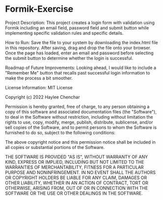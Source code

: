 # Formik-Exercise
Project Description: This project creates a login form with validation using Formik including an email field, password field and submit button while implementing specific validation rules and specific details.

How to Run: Save the file to your system by downloading the index.html file in this repository. After saving, drag and drop the file onto your browser. Once the page has loaded, enter an email and password before selecting the submit button to determine whether the login is successful.

Roadmap of Future Improvements: Looking ahead, I would like to include a "Remember Me" button that recalls past successful login information to make the process a bit smoother.

License Information: MIT License

Copyright (c) 2022 Haylee Chenchar

Permission is hereby granted, free of charge, to any person obtaining a copy of this software and associated documentation files (the "Software"), to deal in the Software without restriction, including without limitation the rights to use, copy, modify, merge, publish, distribute, sublicense, and/or sell copies of the Software, and to permit persons to whom the Software is furnished to do so, subject to the following conditions:

The above copyright notice and this permission notice shall be included in all copies or substantial portions of the Software.

THE SOFTWARE IS PROVIDED "AS IS", WITHOUT WARRANTY OF ANY KIND, EXPRESS OR IMPLIED, INCLUDING BUT NOT LIMITED TO THE WARRANTIES OF MERCHANTABILITY, FITNESS FOR A PARTICULAR PURPOSE AND NONINFRINGEMENT. IN NO EVENT SHALL THE AUTHORS OR COPYRIGHT HOLDERS BE LIABLE FOR ANY CLAIM, DAMAGES OR OTHER LIABILITY, WHETHER IN AN ACTION OF CONTRACT, TORT OR OTHERWISE, ARISING FROM, OUT OF OR IN CONNECTION WITH THE SOFTWARE OR THE USE OR OTHER DEALINGS IN THE SOFTWARE.

